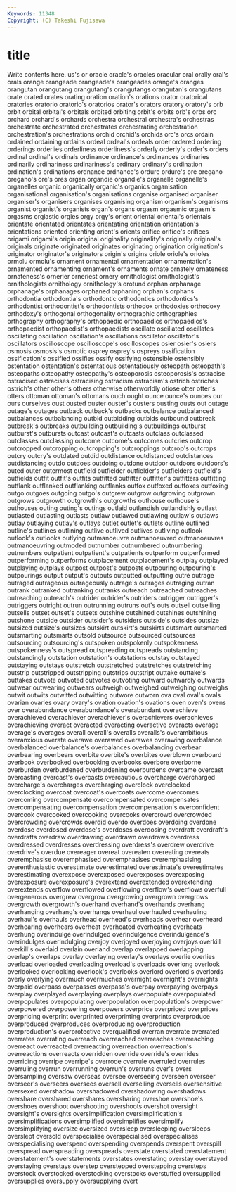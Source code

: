 ```yaml
---
Keywords: 11348 
Copyright: (C) Takeshi Fujisawa
---
```


# title

Write contents here.
us's or
oracle oracle's oracles oracular oral orally oral's orals orange orangeade
orangeade's orangeades orange's oranges orangutan orangutang orangutang's orangutangs orangutan's orangutans
orate orated orates orating oration oration's orations orator oratorical oratories
oratorio oratorio's oratorios orator's orators oratory oratory's orb orbit orbital
orbital's orbitals orbited orbiting orbit's orbits orb's orbs orc orchard
orchard's orchards orchestra orchestral orchestra's orchestras orchestrate orchestrated orchestrates orchestrating
orchestration orchestration's orchestrations orchid orchid's orchids orc's orcs ordain ordained
ordaining ordains ordeal ordeal's ordeals order ordered ordering orderings orderlies
orderliness orderliness's orderly orderly's order's orders ordinal ordinal's ordinals ordinance
ordinance's ordinances ordinaries ordinarily ordinariness ordinariness's ordinary ordinary's ordination ordination's
ordinations ordnance ordnance's ordure ordure's ore oregano oregano's ore's ores
organ organdie organdie's organelle organelle's organelles organic organically organic's organics
organisation organisational organisation's organisations organise organised organiser organiser's organisers organises
organising organism organism's organisms organist organist's organists organ's organs orgasm
orgasmic orgasm's orgasms orgiastic orgies orgy orgy's orient oriental oriental's
orientals orientate orientated orientates orientating orientation orientation's orientations oriented orienting
orient's orients orifice orifice's orifices origami origami's origin original originality
originality's originally original's originals originate originated originates originating origination origination's
originator originator's originators origin's origins oriole oriole's orioles ormolu ormolu's
ornament ornamental ornamentation ornamentation's ornamented ornamenting ornament's ornaments ornate ornately
ornateness ornateness's ornerier orneriest ornery ornithologist ornithologist's ornithologists ornithology ornithology's
orotund orphan orphanage orphanage's orphanages orphaned orphaning orphan's orphans orthodontia
orthodontia's orthodontic orthodontics orthodontics's orthodontist orthodontist's orthodontists orthodox orthodoxies orthodoxy
orthodoxy's orthogonal orthogonality orthographic orthographies orthography orthography's orthopaedic orthopaedics orthopaedics's
orthopaedist orthopaedist's orthopaedists oscillate oscillated oscillates oscillating oscillation oscillation's oscillations
oscillator oscillator's oscillators oscilloscope oscilloscope's oscilloscopes osier osier's osiers osmosis
osmosis's osmotic osprey osprey's ospreys ossification ossification's ossified ossifies ossify
ossifying ostensible ostensibly ostentation ostentation's ostentatious ostentatiously osteopath osteopath's osteopaths
osteopathy osteopathy's osteoporosis osteoporosis's ostracise ostracised ostracises ostracising ostracism ostracism's
ostrich ostriches ostrich's other other's others otherwise otherworldly otiose otter
otter's otters ottoman ottoman's ottomans ouch ought ounce ounce's ounces
our ours ourselves oust ousted ouster ouster's ousters ousting ousts
out outage outage's outages outback outback's outbacks outbalance outbalanced outbalances
outbalancing outbid outbidding outbids outbound outbreak outbreak's outbreaks outbuilding outbuilding's
outbuildings outburst outburst's outbursts outcast outcast's outcasts outclass outclassed outclasses
outclassing outcome outcome's outcomes outcries outcrop outcropped outcropping outcropping's outcroppings
outcrop's outcrops outcry outcry's outdated outdid outdistance outdistanced outdistances outdistancing
outdo outdoes outdoing outdone outdoor outdoors outdoors's outed outer outermost
outfield outfielder outfielder's outfielders outfield's outfields outfit outfit's outfits outfitted
outfitter outfitter's outfitters outfitting outflank outflanked outflanking outflanks outfox outfoxed
outfoxes outfoxing outgo outgoes outgoing outgo's outgrew outgrow outgrowing outgrown
outgrows outgrowth outgrowth's outgrowths outhouse outhouse's outhouses outing outing's outings
outlaid outlandish outlandishly outlast outlasted outlasting outlasts outlaw outlawed outlawing
outlaw's outlaws outlay outlaying outlay's outlays outlet outlet's outlets outline
outlined outline's outlines outlining outlive outlived outlives outliving outlook outlook's
outlooks outlying outmanoeuvre outmanoeuvred outmanoeuvres outmanoeuvring outmoded outnumber outnumbered outnumbering
outnumbers outpatient outpatient's outpatients outperform outperformed outperforming outperforms outplacement outplacement's
outplay outplayed outplaying outplays outpost outpost's outposts outpouring outpouring's outpourings
output output's outputs outputted outputting outré outrage outraged outrageous outrageously
outrage's outrages outraging outran outrank outranked outranking outranks outreach outreached
outreaches outreaching outreach's outrider outrider's outriders outrigger outrigger's outriggers outright
outrun outrunning outruns out's outs outsell outselling outsells outset outset's
outsets outshine outshined outshines outshining outshone outside outsider outsider's outsiders
outside's outsides outsize outsized outsize's outsizes outskirt outskirt's outskirts outsmart
outsmarted outsmarting outsmarts outsold outsource outsourced outsources outsourcing outsourcing's outspoken
outspokenly outspokenness outspokenness's outspread outspreading outspreads outstanding outstandingly outstation outstation's
outstations outstay outstayed outstaying outstays outstretch outstretched outstretches outstretching outstrip
outstripped outstripping outstrips outstript outtake outtake's outtakes outvote outvoted outvotes
outvoting outward outwardly outwards outwear outwearing outwears outweigh outweighed outweighing
outweighs outwit outwits outwitted outwitting outwore outworn ova oval oval's
ovals ovarian ovaries ovary ovary's ovation ovation's ovations oven oven's
ovens over overabundance overabundance's overabundant overachieve overachieved overachiever overachiever's overachievers
overachieves overachieving overact overacted overacting overactive overacts overage overage's overages
overall overall's overalls overalls's overambitious overanxious overate overawe overawed overawes
overawing overbalance overbalanced overbalance's overbalances overbalancing overbear overbearing overbears overbite
overbite's overbites overblown overboard overbook overbooked overbooking overbooks overbore overborne
overburden overburdened overburdening overburdens overcame overcast overcasting overcast's overcasts overcautious
overcharge overcharged overcharge's overcharges overcharging overclock overclocked overclocking overcoat overcoat's
overcoats overcome overcomes overcoming overcompensate overcompensated overcompensates overcompensating overcompensation overcompensation's
overconfident overcook overcooked overcooking overcooks overcrowd overcrowded overcrowding overcrowds overdid
overdo overdoes overdoing overdone overdose overdosed overdose's overdoses overdosing overdraft
overdraft's overdrafts overdraw overdrawing overdrawn overdraws overdress overdressed overdresses overdressing
overdress's overdrew overdrive overdrive's overdue overeager overeat overeaten overeating overeats
overemphasise overemphasised overemphasises overemphasising overenthusiastic overestimate overestimated overestimate's overestimates overestimating
overexpose overexposed overexposes overexposing overexposure overexposure's overextend overextended overextending overextends
overflow overflowed overflowing overflow's overflows overfull overgenerous overgrew overgrow overgrowing
overgrown overgrows overgrowth overgrowth's overhand overhand's overhands overhang overhanging overhang's
overhangs overhaul overhauled overhauling overhaul's overhauls overhead overhead's overheads overhear
overheard overhearing overhears overheat overheated overheating overheats overhung overindulge overindulged
overindulgence overindulgence's overindulges overindulging overjoy overjoyed overjoying overjoys overkill overkill's
overlaid overlain overland overlap overlapped overlapping overlap's overlaps overlay overlaying
overlay's overlays overlie overlies overload overloaded overloading overload's overloads overlong
overlook overlooked overlooking overlook's overlooks overlord overlord's overlords overly overlying
overmuch overmuches overnight overnight's overnights overpaid overpass overpasses overpass's overpay
overpaying overpays overplay overplayed overplaying overplays overpopulate overpopulated overpopulates overpopulating
overpopulation overpopulation's overpower overpowered overpowering overpowers overprice overpriced overprices overpricing
overprint overprinted overprinting overprints overproduce overproduced overproduces overproducing overproduction overproduction's
overprotective overqualified overran overrate overrated overrates overrating overreach overreached overreaches
overreaching overreact overreacted overreacting overreaction overreaction's overreactions overreacts overridden override
override's overrides overriding overripe overripe's overrode overrule overruled overrules overruling
overrun overrunning overrun's overruns over's overs oversampling oversaw overseas oversee
overseeing overseen overseer overseer's overseers oversees oversell overselling oversells oversensitive
oversexed overshadow overshadowed overshadowing overshadows overshare overshared overshares oversharing overshoe
overshoe's overshoes overshoot overshooting overshoots overshot oversight oversight's oversights oversimplification
oversimplification's oversimplifications oversimplified oversimplifies oversimplify oversimplifying oversize oversized oversleep oversleeping
oversleeps overslept oversold overspecialise overspecialised overspecialises overspecialising overspend overspending overspends
overspent overspill overspread overspreading overspreads overstate overstated overstatement overstatement's overstatements
overstates overstating overstay overstayed overstaying overstays overstep overstepped overstepping oversteps
overstock overstocked overstocking overstocks overstuffed oversupplied oversupplies oversupply oversupplying overt
